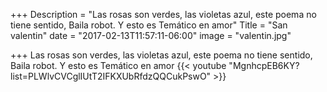 +++
Description = "Las rosas son verdes, las violetas azul, este poema no tiene sentido, Baila robot. Y esto es Temático en amor"
Title = "San valentin"
date = "2017-02-13T11:57:11-06:00"
image = "valentin.jpg"

+++
Las rosas son verdes, las violetas azul, este poema no tiene sentido, Baila robot. Y esto es Temático en amor
{{< youtube "MgnhcpEB6KY?list=PLWlvCVCglIUtT2IFKXUbRfdzQQCukPswO" >}}
